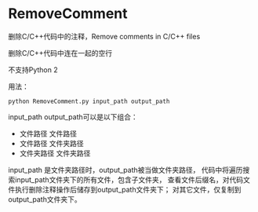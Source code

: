# RemoveComment
删除C/C++代码中的注释，Remove comments in C/C++ files

删除C/C++代码中连在一起的空行

不支持Python 2

用法：
```
python RemoveComment.py input_path output_path
```
input_path output_path可以是以下组合：

*  文件路径 文件路径
*  文件路径 文件夹路径
*  文件夹路径 文件夹路径

input_path 是文件夹路径时，output_path被当做文件夹路径，
代码中将遍历搜索input_path文件夹下的所有文件，包含子文件夹，
查看文件后缀名，对代码文件执行删除注释操作后储存到output_path文件夹下；
对其它文件，仅复制到output_path文件夹下。